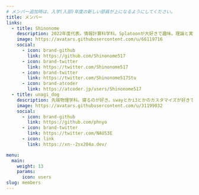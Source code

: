 ```yaml
---
# メンバー追加時は、入学(入部)年度の新しい部員が上になるようにしてください。
title: メンバー
links:
  - title: Shinonome
    description: 2022年度代表。情報計算科学科。Splatoonが大好きで趣味。理論と実装の両方を頑張る。
    image: https://avatars.githubusercontent.com/u/66119716
    social:
      - icon: brand-github
        link: https://github.com/Shinonome517
      - icon: brand-twitter
        link: https://twitter.com/Shinonome517
      - icon: brand-twitter
        link: https://twitter.com/Shinonome517Stu
      - icon: brand-atcoder
        link: https://atcoder.jp/users/Shinonome517
  - title: unagi_dog
    description: 先端物理学科。寝るのが好き。swayとかi3とかのカスタマイズが好きです。vim小学校2020年入学。
    image: https://avatars.githubusercontent.com/u/31199032
    social:
      - icon: brand-github
        link: https://github.com/phnyo
      - icon: brand-twitter
        link: https://twitter.com/NAUS3E
      - icon: link
        link: https://xn--2sx204a.dev/

menu:
  main:
    weight: 13
    params:
      icon: users
slug: members
---
```

